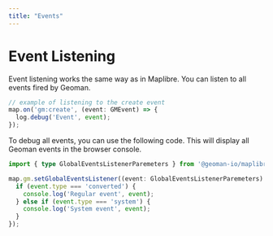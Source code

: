```yaml
---
title: "Events"
---
```


# Event Listening

Event listening works the same way as in Maplibre. You can listen to all events fired by Geoman.

```typescript
// example of listening to the create event
map.on('gm:create', (event: GMEvent) => {
  log.debug('Event', event);
});
```

To debug all events, you can use the following code. This will display all Geoman events in the browser console.

```typescript
import { type GlobalEventsListenerParemeters } from '@geoman-io/maplibre-geoman-pro';

map.gm.setGlobalEventsListener((event: GlobalEventsListenerParemeters) => {
  if (event.type === 'converted') {
    console.log('Regular event', event);
  } else if (event.type === 'system') {
    console.log('System event', event);
  }
});
```
